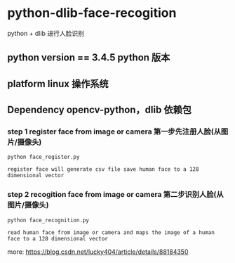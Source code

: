 # python-dlib-face-recogition
python + dlib 进行人脸识别

## python version == 3.4.5 python 版本

## platform linux 操作系统

## Dependency opencv-python，dlib 依赖包


### step 1 register face from image or camera 第一步先注册人脸(从图片/摄像头)
    python face_register.py
    
    register face will generate csv file save human face to a 128 dimensional vector

### step 2 recogition face from image or camera 第二步识别人脸(从图片/摄像头)
    python face_recognition.py
    
    read human face from image or camera and maps the image of a human face to a 128 dimensional vector
    
    
more: https://blog.csdn.net/lucky404/article/details/88184350
